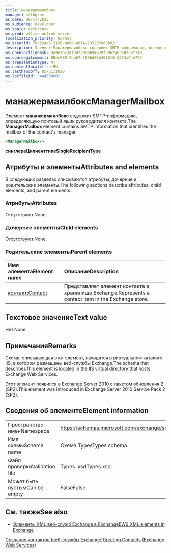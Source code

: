 ```yaml
---
title: манажермаилбокс
manager: sethgros
ms.date: 09/17/2015
ms.audience: Developer
ms.topic: reference
ms.prod: office-online-server
localization_priority: Normal
ms.assetid: 70c324d5-2196-406d-a674-73323f8d8b92
description: Элемент Манажермаилбокс содержит SMTP-информацию, определяющую почтовый ящик руководителя контакта.
ms.openlocfilehash: da9e26c3efdd22000694839f5962a6bb0256f748
ms.sourcegitcommit: 88ec988f2bb67c1866d06b361615f3674a24e795
ms.translationtype: MT
ms.contentlocale: ru-RU
ms.lasthandoff: 05/31/2020
ms.locfileid: "44453968"
---
```

# <a name="managermailbox"></a><span data-ttu-id="ecaf9-103">манажермаилбокс</span><span class="sxs-lookup"><span data-stu-id="ecaf9-103">ManagerMailbox</span></span>

<span data-ttu-id="ecaf9-104">Элемент **манажермаилбокс** содержит SMTP-информацию, определяющую почтовый ящик руководителя контакта.</span><span class="sxs-lookup"><span data-stu-id="ecaf9-104">The **ManagerMailbox** element contains SMTP information that identifies the mailbox of the contact's manager.</span></span> 
  
```XML
<ManagerMailbox/>
```

 <span data-ttu-id="ecaf9-105">**синглереЦипиенттипе**</span><span class="sxs-lookup"><span data-stu-id="ecaf9-105">**SingleRecipientType**</span></span>
## <a name="attributes-and-elements"></a><span data-ttu-id="ecaf9-106">Атрибуты и элементы</span><span class="sxs-lookup"><span data-stu-id="ecaf9-106">Attributes and elements</span></span>

<span data-ttu-id="ecaf9-107">В следующих разделах описываются атрибуты, дочерние и родительские элементы.</span><span class="sxs-lookup"><span data-stu-id="ecaf9-107">The following sections describe attributes, child elements, and parent elements.</span></span>
  
### <a name="attributes"></a><span data-ttu-id="ecaf9-108">Атрибуты</span><span class="sxs-lookup"><span data-stu-id="ecaf9-108">Attributes</span></span>

<span data-ttu-id="ecaf9-109">Отсутствуют.</span><span class="sxs-lookup"><span data-stu-id="ecaf9-109">None.</span></span>
  
### <a name="child-elements"></a><span data-ttu-id="ecaf9-110">Дочерние элементы</span><span class="sxs-lookup"><span data-stu-id="ecaf9-110">Child elements</span></span>

<span data-ttu-id="ecaf9-111">Отсутствуют.</span><span class="sxs-lookup"><span data-stu-id="ecaf9-111">None.</span></span>
  
### <a name="parent-elements"></a><span data-ttu-id="ecaf9-112">Родительские элементы</span><span class="sxs-lookup"><span data-stu-id="ecaf9-112">Parent elements</span></span>

|<span data-ttu-id="ecaf9-113">**Имя элемента**</span><span class="sxs-lookup"><span data-stu-id="ecaf9-113">**Element name**</span></span>|<span data-ttu-id="ecaf9-114">**Описание**</span><span class="sxs-lookup"><span data-stu-id="ecaf9-114">**Description**</span></span>|
|:-----|:-----|
|<span data-ttu-id="ecaf9-115">[контакт](contact.md);</span><span class="sxs-lookup"><span data-stu-id="ecaf9-115">[Contact](contact.md)</span></span> <br/> |<span data-ttu-id="ecaf9-116">Представляет элемент контакта в хранилище Exchange.</span><span class="sxs-lookup"><span data-stu-id="ecaf9-116">Represents a contact item in the Exchange store.</span></span>  <br/> |
   
## <a name="text-value"></a><span data-ttu-id="ecaf9-117">Текстовое значение</span><span class="sxs-lookup"><span data-stu-id="ecaf9-117">Text value</span></span>

<span data-ttu-id="ecaf9-118">Нет.</span><span class="sxs-lookup"><span data-stu-id="ecaf9-118">None.</span></span>
  
## <a name="remarks"></a><span data-ttu-id="ecaf9-119">Примечания</span><span class="sxs-lookup"><span data-stu-id="ecaf9-119">Remarks</span></span>

<span data-ttu-id="ecaf9-120">Схема, описывающая этот элемент, находится в виртуальном каталоге IIS, в котором размещены веб-службы Exchange.</span><span class="sxs-lookup"><span data-stu-id="ecaf9-120">The schema that describes this element is located in the IIS virtual directory that hosts Exchange Web Services.</span></span>
  
<span data-ttu-id="ecaf9-121">Этот элемент появился в Exchange Server 2010 с пакетом обновления 2 (SP2).</span><span class="sxs-lookup"><span data-stu-id="ecaf9-121">This element was introduced in Exchange Server 2010 Service Pack 2 (SP2).</span></span>
  
## <a name="element-information"></a><span data-ttu-id="ecaf9-122">Сведения об элементе</span><span class="sxs-lookup"><span data-stu-id="ecaf9-122">Element information</span></span>

|||
|:-----|:-----|
|<span data-ttu-id="ecaf9-123">Пространство имен</span><span class="sxs-lookup"><span data-stu-id="ecaf9-123">Namespace</span></span>  <br/> |https://schemas.microsoft.com/exchange/services/2006/types  <br/> |
|<span data-ttu-id="ecaf9-124">Имя схемы</span><span class="sxs-lookup"><span data-stu-id="ecaf9-124">Schema name</span></span>  <br/> |<span data-ttu-id="ecaf9-125">Схема Types</span><span class="sxs-lookup"><span data-stu-id="ecaf9-125">Types schema</span></span>  <br/> |
|<span data-ttu-id="ecaf9-126">Файл проверки</span><span class="sxs-lookup"><span data-stu-id="ecaf9-126">Validation file</span></span>  <br/> |<span data-ttu-id="ecaf9-127">Types. xsd</span><span class="sxs-lookup"><span data-stu-id="ecaf9-127">Types.xsd</span></span>  <br/> |
|<span data-ttu-id="ecaf9-128">Может быть пустым</span><span class="sxs-lookup"><span data-stu-id="ecaf9-128">Can be empty</span></span>  <br/> |<span data-ttu-id="ecaf9-129">False</span><span class="sxs-lookup"><span data-stu-id="ecaf9-129">False</span></span>  <br/> |
   
## <a name="see-also"></a><span data-ttu-id="ecaf9-130">См. также</span><span class="sxs-lookup"><span data-stu-id="ecaf9-130">See also</span></span>



- [<span data-ttu-id="ecaf9-131">Элементы XML веб-служб Exchange в Exchange</span><span class="sxs-lookup"><span data-stu-id="ecaf9-131">EWS XML elements in Exchange</span></span>](ews-xml-elements-in-exchange.md)


[<span data-ttu-id="ecaf9-132">Создание контактов (веб-службы Exchange)</span><span class="sxs-lookup"><span data-stu-id="ecaf9-132">Creating Contacts (Exchange Web Services)</span></span>](https://msdn.microsoft.com/library/4845917e-70d1-481c-bbd7-011ec6571789%28Office.15%29.aspx)

